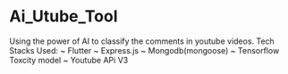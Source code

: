 # Ai_Utube_Tool
Using the power of AI to classify the  comments in youtube videos.
Tech Stacks Used:
  ~ Flutter
  ~ Express.js
  ~ Mongodb(mongoose)
  ~ Tensorflow Toxcity model
  ~ Youtube APi V3
  
  
  
